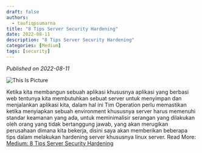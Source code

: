 ```yaml
---
draft: false
authors: 
  - taufiqpsumarna
title: "8 Tips Server Security Hardening"
date: 2022-08-11
description: "8 Tips Server Security Hardening"
categories: [Medium]
tags: [security]
---
```


*Published on 2022-08-11*

![This Is Picture](/blog/assets/images/security.jpg)

Ketika kita membangun sebuah aplikasi khususnya aplikasi yang berbasi web tentunya kita membutuhkan sebuat server untuk menyimpan dan menjalankan aplikasi kita, dalam hal ini Tim Operation perlu memastikan ketika menyiapkan sebuah environment khususnya server harus memenuhi standar keamanan yang ada, untuk meminimalisir serangan yang dilakukan oleh orang yang tidak bertanggung jawab, yang akan merugikan perusahaan dimana kita bekerja, disini saya akan memberikan beberapa tips dalam melakukan hardening server khususnya linux server.
Read More:
[Medium: 8 Tips Server Security Hardening](https://medium.com/@taufiqpsumarna/8-tips-server-security-hardening-8e8662e78ef3)